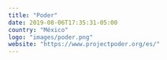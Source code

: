 ```yaml
---
title: "Poder"
date: 2019-08-06T17:35:31-05:00
country: "México"
logo: "images/poder.png"
website: "https://www.projectpoder.org/es/"
---
```


